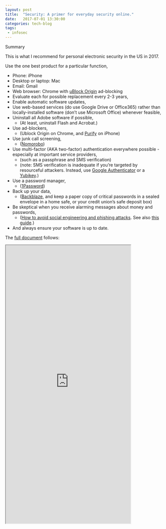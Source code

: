 ```yaml
---
layout: post
title:  "Security: A primer for everyday security online."
date:   2017-07-01 13:30:00
categories: tech-blog
tags:
 - infosec
---
```


Summary

This is what I recommend for personal electronic security in the US in 2017.

Use the one best product for a particular function,

* Phone: iPhone
* Desktop or laptop: Mac
* Email: Gmail
* Web browser: Chrome with [uBlock Origin](https://chrome.google.com/webstore/detail/ublock-origin/cjpalhdlnbpafiamejdnhcphjbkeiagm?hl=en) ad-blocking
* Evaluate each for possible replacement every 2-3 years,
* Enable automatic software updates,
* Use web-based services (do use Google Drive or Office365) rather than locally-installed software (don’t use Microsoft Office) whenever feasible,
* Uninstall all Adobe software if possible,
  * (At least, uninstall Flash and Acrobat.)
* Use ad-blockers,
  * (Ublock Origin on Chrome, and [Purify](https://itunes.apple.com/us/app/purify-block-ads-tracking./id1030156203?mt=8) on iPhone)
* Use junk call screening,
  * ([Nomorobo](https://www.nomorobo.com/))
* Use multi-factor (AKA two-factor) authentication everywhere possible - especially at important service providers,
  * (such as a passphrase and SMS verification)
  * (note: SMS verification is inadequate if you’re targeted by resourceful attackers. Instead, use [Google Authenticator](https://support.google.com/accounts/answer/1066447) or a [Yubikey](https://www.yubico.com/).)
* Use a password manager,
  * ([1Password](https://1password.com/))
* Back up your data,
  * ([Backblaze](https://www.backblaze.com/), and keep a paper copy of critical passwords in a sealed envelope in a home safe, or your credit union’s safe deposit box)
* Be skeptical when you receive alarming messages about money and passwords,
  * ([How to avoid social engineering and phishing attacks](https://www.us-cert.gov/ncas/tips/ST04-014). See also [this guide](https://ssd.eff.org/en/module/how-avoid-phishing-attacks).)
* And always ensure your software is up to date.

The [full document](https://docs.google.com/document/d/1Y5OgBuAiKUq95pqjyyEhLXlnjuREaqwwMyLs6PBAtlE/pub) follows:

<iframe src="https://docs.google.com/document/d/1Y5OgBuAiKUq95pqjyyEhLXlnjuREaqwwMyLs6PBAtlE/pub?embedded=true" seamless width="80%" height="900" align="middle"></iframe>

